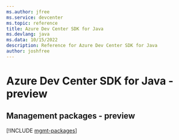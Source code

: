 ```yaml
---
ms.author: jfree
ms.service: devcenter
ms.topic: reference
title: Azure Dev Center SDK for Java
ms.devlang: java
ms.data: 10/15/2022
description: Reference for Azure Dev Center SDK for Java
author: joshfree
---
```

# Azure Dev Center SDK for Java - preview

## Management packages - preview
[!INCLUDE [mgmt-packages](dev-center-mgmt-index.md)]